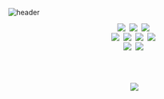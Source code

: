 ![header](https://capsule-render.vercel.app/api?type=waving&color=auto&height=100&section=header&text=Jihye&fontsize=25)

<p align="center">
  <img src="https://img.shields.io/badge/java-007396?style=for-the-badge&logo=java&logoColor=white"></a>&nbsp
  <img src="https://img.shields.io/badge/oracle-F80000?style=for-the-badge&logo=oracle&logoColor=white"></a>&nbsp
  <img src="https://img.shields.io/badge/mysql-4479A1?style=for-the-badge&logo=mysql&logoColor=white"></a>&nbsp
  <br>
  <img src="https://img.shields.io/badge/Node.js-339933?style=flat-square&logo=Node.js&logoColor=white"/></a>&nbsp
  <img src="https://img.shields.io/badge/Express-000000?style=flat-square&logo=Express&logoColor=white"/></a>&nbsp
  <img src="https://img.shields.io/badge/Javascript-ffb13b?style=flat-square&logo=javascript&logoColor=white"/></a>&nbsp
  <img src="https://img.shields.io/badge/jQuery-006699?style=flat-square&logo=jQuery&logoColor=white"/></a>&nbsp 
  <br>
  <img src="https://img.shields.io/badge/HTML-cc6633?style=flat-square&logo=HTML5&logoColor=white"/></a>&nbsp 
  <img src="https://img.shields.io/badge/CSS-0066cc?style=flat-square&logo=css3&logoColor=white"/></a>&nbsp 
</p>
<br>
<br>
<p align="center">
  <a href="mailto:jihye.joy23@gmail.com"><img src="https://img.shields.io/badge/Gmail-d14836?style=flat-square&logo=Gmail&logoColor=white&link=jihye.joy23@gmail.com"/></a>
</p>

